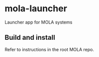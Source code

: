 # mola-launcher
Launcher app for MOLA systems

## Build and install
Refer to instructions in the root MOLA repo.
